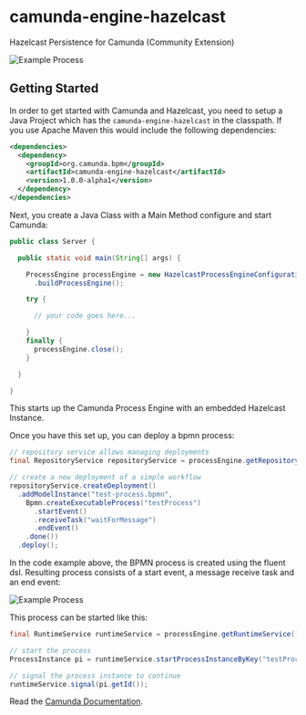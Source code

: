 # camunda-engine-hazelcast

Hazelcast Persistence for Camunda (Community Extension)

![Example Process][img-logo]

## Getting Started

In order to get started with Camunda and Hazelcast, you need to setup a Java Project which has the `camunda-engine-hazelcast` in the classpath. If you use Apache Maven this would include the following dependencies:

```xml
<dependencies>
  <dependency>
    <groupId>org.camunda.bpm</groupId>
    <artifactId>camunda-engine-hazelcast</artifactId>
    <version>1.0.0-alpha1</version>
  </dependency>
</dependencies>
```

Next, you create a Java Class with a Main Method configure and start Camunda:

```java
public class Server {

  public static void main(String[] args) {

    ProcessEngine processEngine = new HazelcastProcessEngineConfiguration()
      .buildProcessEngine();

    try {

      // your code goes here...

    }
    finally {
      processEngine.close();
    }

  }

}
```

This starts up the Camunda Process Engine with an embedded Hazelcast Instance.

Once you have this set up, you can deploy a bpmn process:

```java
// repository service allows managing deployments
final RepositoryService repositoryService = processEngine.getRepositoryService();

// create a new deployment of a simple workflow
repositoryService.createDeployment()
  .addModelInstance("test-process.bpmn",
    Bpmn.createExecutableProcess("testProcess")
      .startEvent()
      .receiveTask("waitForMessage")
      .endEvent()
    .done())
  .deploy();
```

In the code example above, the BPMN process is created using the fluent dsl. Resulting process
consists of a start event, a message receive task and an end event:

![Example Process][img-example1]

This process can be started like this:

```java
final RuntimeService runtimeService = processEngine.getRuntimeService();

// start the process
ProcessInstance pi = runtimeService.startProcessInstanceByKey("testProcess");

// signal the process instance to continue
runtimeService.signal(pi.getId());
```

Read the [Camunda Documentation][docs].

[img-logo]: https://raw.githubusercontent.com/camunda/camunda-engine-hazelcast/master/docs/camundahazelcast.png
[img-example1]: https://raw.githubusercontent.com/camunda/camunda-engine-hazelcast/master/docs/example1.png
[docs]: http://docs.camunda.org
